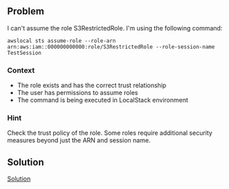 ## Problem

I can't assume the role S3RestrictedRole. I'm using the following command:

```
awslocal sts assume-role --role-arn arn:aws:iam::000000000000:role/S3RestrictedRole --role-session-name TestSession
```

### Context
- The role exists and has the correct trust relationship
- The user has permissions to assume roles
- The command is being executed in LocalStack environment

### Hint
Check the trust policy of the role. Some roles require additional security measures beyond just the ARN and session name.

## Solution

[Solution](../solutions/iam-01-assume-role-issue.md)